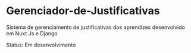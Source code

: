 # Gerenciador-de-Justificativas
Sistema de gerenciamento de justificativas dos aprendizes desenvolvido em Nuxt Js e Django 


Status: Em desenvolvimento
